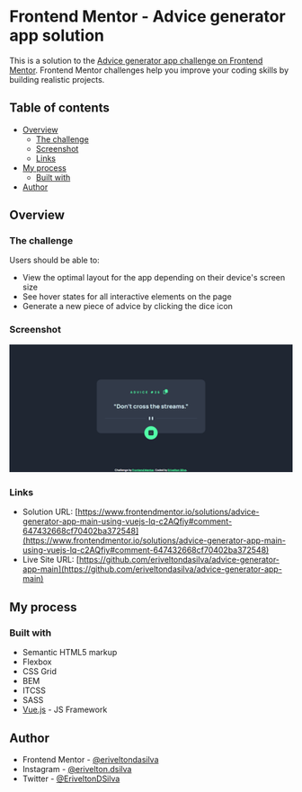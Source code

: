 # Frontend Mentor - Advice generator app solution

This is a solution to the [Advice generator app challenge on Frontend Mentor](https://www.frontendmentor.io/challenges/advice-generator-app-QdUG-13db). Frontend Mentor challenges help you improve your coding skills by building realistic projects.

## Table of contents

-   [Overview](#overview)
    -   [The challenge](#the-challenge)
    -   [Screenshot](#screenshot)
    -   [Links](#links)
-   [My process](#my-process)
    -   [Built with](#built-with)
-   [Author](#author)

## Overview

### The challenge

Users should be able to:

- View the optimal layout for the app depending on their device's screen size
- See hover states for all interactive elements on the page
- Generate a new piece of advice by clicking the dice icon

### Screenshot

![](./screenshot.png)

### Links

-   Solution URL: [https://www.frontendmentor.io/solutions/advice-generator-app-main-using-vuejs-lq-c2AQfiy#comment-647432668cf70402ba372548](https://www.frontendmentor.io/solutions/advice-generator-app-main-using-vuejs-lq-c2AQfiy#comment-647432668cf70402ba372548)
-   Live Site URL: [https://github.com/eriveltondasilva/advice-generator-app-main](https://github.com/eriveltondasilva/advice-generator-app-main)

## My process

### Built with

-   Semantic HTML5 markup
-   Flexbox
-   CSS Grid
-   BEM
-   ITCSS
-   SASS
-   [Vue.js](https://vuejs.org/) - JS Framework

## Author

-   Frontend Mentor - [@eriveltondasilva](https://www.frontendmentor.io/profile/eriveltondasilva)
-   Instagram - [@erivelton.dsilva](https://www.instagram.com/erivelton.dsilva/)
-   Twitter - [@EriveltonDSilva](https://twitter.com/EriveltonDSilva)